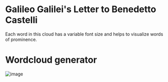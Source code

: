 # Galileo Galilei's Letter to Benedetto Castelli 
Each word in this cloud has a variable font size and helps to visualize words of prominence. 

# Wordcloud generator
![image](https://github.com/8reenlight/GalileoLetter/assets/133031694/a65bf013-3e85-4b18-a956-c7159b6c407f)

